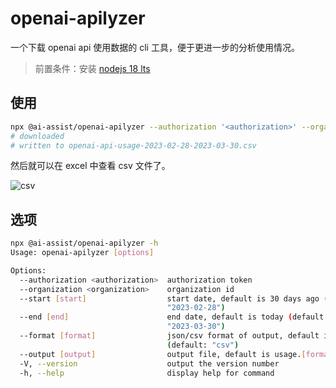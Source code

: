 # openai-apilyzer

一个下载 openai api 使用数据的 cli 工具，便于更进一步的分析使用情况。

> 前置条件：安装 [nodejs 18 lts](https://nodejs.org/en)

## 使用

```bash
npx @ai-assist/openai-apilyzer --authorization '<authorization>' --organization '<organization>'
# downloaded
# written to openai-api-usage-2023-02-28-2023-03-30.csv
```

然后就可以在 excel 中查看 csv 文件了。

![csv](https://github.com/rxliuli/ai-assist/blob/master/packages/openai-apilyzer/docs/csv.png)

## 选项

```bash
npx @ai-assist/openai-apilyzer -h
Usage: openai-apilyzer [options]

Options:
  --authorization <authorization>  authorization token
  --organization <organization>    organization id
  --start [start]                  start date, default is 30 days ago (default:
                                   "2023-02-28")
  --end [end]                      end date, default is today (default:
                                   "2023-03-30")
  --format [format]                json/csv format of output, default is json
                                   (default: "csv")
  --output [output]                output file, default is usage.[format]
  -V, --version                    output the version number
  -h, --help                       display help for command
```
